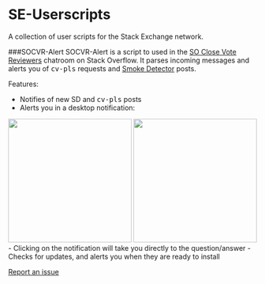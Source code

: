 # SE-Userscripts
A collection of user scripts for the Stack Exchange network.

###SOCVR-Alert
SOCVR-Alert is a script to used in the [SO Close Vote Reviewers](http://chat.stackoverflow.com/rooms/41570/so-close-vote-reviewers) chatroom on Stack Overflow. It parses incoming messages and alerts you of <kbd>cv-pls</kbd> requests and [Smoke Detector](https://github.com/Charcoal-SE/SmokeDetector) posts.

Features:
- Notifies of new SD and <kbd>cv-pls</kbd> posts
- Alerts you in a desktop notification:

<img src="http://i.imgur.com/eRgEuzQ.png?1" width=250>
<img src="http://i.imgur.com/GYtbrqb.png?1" width=250>
- Clicking on the notification will take you directly to the question/answer
- Checks for updates, and alerts you when they are ready to install

[Report an issue](https://github.com/Jacob-Gray/SE-Userscripts/labels/socvr-alert)
